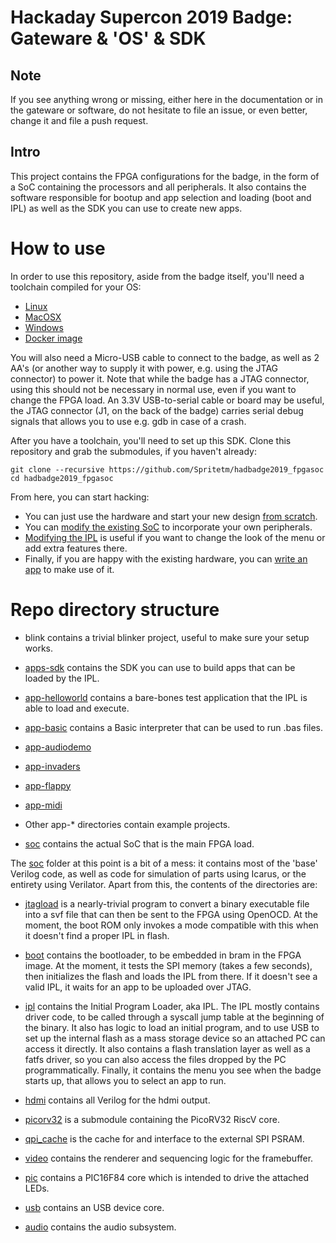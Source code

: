 Hackaday Supercon 2019 Badge: Gateware & 'OS' & SDK
===================================================

Note
----

If you see anything wrong or missing, either here in the documentation or in the gateware
or software, do not hesitate to file an issue, or even better, change it and file a push
request.

Intro
-----

This project contains the FPGA configurations for the badge, in the form of a SoC
containing the processors and all peripherals. It also contains the software 
responsible for bootup and app selection and loading (boot and IPL) as well
as the SDK you can use to create new apps.

How to use
==========

In order to use this repository, aside from the badge itself, you'll need a toolchain
compiled for your OS:

- [Linux](./doc/toolchain-lin.md)
- [MacOSX](./doc/toolchain-mac.md)
- [Windows](./doc/toolchain-win.md)
- [Docker image](./doc/toolchain-docker.md)

You will also need a Micro-USB cable to connect to the badge, as well as 2 AA's (or another
way to supply it with power, e.g. using the JTAG connector) to power it. Note that while
the badge has a JTAG connector, using this should not be necessary in normal use, even if
you want to change the FPGA load. An 3.3V USB-to-serial cable or board may be useful, the
JTAG connector (J1, on the back of the badge) carries serial debug signals that allows you 
to use e.g. gdb in case of a crash.

After you have a toolchain, you'll need to set up this SDK. Clone this repository and grab 
the submodules, if you haven't already:
```
git clone --recursive https://github.com/Spritetm/hadbadge2019_fpgasoc
cd hadbadge2019_fpgasoc
```

From here, you can start hacking:

- You can just use the hardware and start your new design [from scratch](doc/fpga_dev.md).
- You can [modify the existing SoC](doc/soc-dev.md) to incorporate your own peripherals.
- [Modifying the IPL](doc/ipl_dev.md) is useful if you want to change the look of the menu
  or add extra features there.
- Finally, if you are happy with the existing hardware, you can [write an app](doc/app_dev.md)
  to make use of it.


Repo directory structure
========================

- blink contains a trivial blinker project, useful to make sure your setup 
works. 

- [apps-sdk](./apps-sdk/) contains the SDK you can use to build apps that can be loaded by the IPL.

- [app-helloworld](./app-helloworld/) contains a bare-bones test application that the IPL is able to load and execute. 

- [app-basic](./app-basic/) contains a Basic interpreter that can be used to run .bas files.

- [app-audiodemo](./app-audiodemo/)

- [app-invaders](./app-invaders/)

- [app-flappy](./app-flappy/)

- [app-midi](./app-midi/)

- Other app-* directories contain example projects.

- [soc](./soc/) contains the actual SoC that is the main FPGA load.

The [soc](./soc/) folder at this point is a bit of a mess: it contains most of the 'base' Verilog code,
as well as code for simulation of parts using Icarus, or the entirety using Verilator. Apart
from this, the contents of the directories are:

- [jtagload](./soc/jtagload/) is a nearly-trivial program to convert a binary executable file into a svf file 
that can then be sent to the FPGA using OpenOCD. At the moment, the boot ROM only invokes a
mode compatible with this when it doesn't find a proper IPL in flash.

- [boot](./soc/boot/) contains the bootloader, to be embedded in bram in the FPGA image. At the moment,
it tests the SPI memory (takes a few seconds), then initializes the flash and loads the
IPL from there. If it doesn't see a valid IPL, it waits for an app to be uploaded over
JTAG.

- [ipl](./soc/ipl/) contains the Initial Program Loader, aka IPL. The IPL mostly contains driver code,
to be called through a syscall jump table at the beginning of the binary. It also has logic
to load an initial program, and to use USB to set up the internal flash as a mass storage device
so an attached PC can access it directly. It also contains a flash translation layer as well
as a fatfs driver, so you can also access the files dropped by the PC programmatically. 
Finally, it contains the menu you see when the badge starts up, that allows you to select an app
to run.

- [hdmi](./soc/hdmi/) contains all Verilog for the hdmi output.

- [picorv32](https://github.com/cliffordwolf/picorv32/tree/e0baf2e0bd49fdddef2e3440c1f6364478655154) is a submodule containing the PicoRV32 RiscV core.

- [qpi_cache](./soc/qpi_cache/) is the cache for and interface to the external SPI PSRAM.

- [video](./soc/video/) contains the renderer and sequencing logic for the framebuffer.

- [pic](./soc/pic/) contains a PIC16F84 core which is intended to drive the attached LEDs.

- [usb](./soc/usb/) contains an USB device core.

- [audio](./soc/audio/) contains the audio subsystem.

